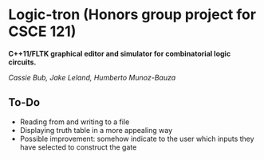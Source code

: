 Logic-tron (Honors group project for CSCE 121)
==============================================

**C++11/FLTK graphical editor and simulator for combinatorial logic circuits.**

*Cassie Bub, Jake Leland, Humberto Munoz-Bauza*


To-Do
-----
* Reading from and writing to a file
* Displaying truth table in a more appealing way
* Possible improvement: somehow indicate to the user which inputs they have selected to construct the gate